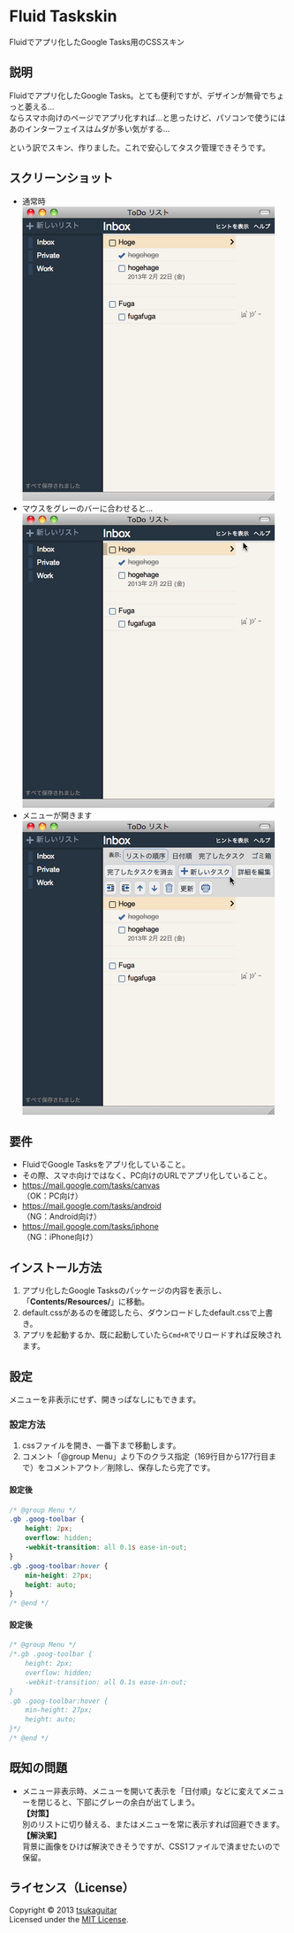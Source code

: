 # Fluid Taskskin
Fluidでアプリ化したGoogle Tasks用のCSSスキン

## 説明
Fluidでアプリ化したGoogle Tasks。とても便利ですが、デザインが無骨でちょっと萎える…  
ならスマホ向けのページでアプリ化すれば…と思ったけど、パソコンで使うにはあのインターフェイスはムダが多い気がする…

という訳でスキン、作りました。これで安心してタスク管理できそうです。

## スクリーンショット
- 通常時  
![画面1](img/screenshot-1.png)
- マウスをグレーのバーに合わせると…  
![画面2](img/screenshot-2.png)
- メニューが開きます  
![画面3](img/screenshot-3.png)

## 要件
- FluidでGoogle Tasksをアプリ化していること。
- その際、スマホ向けではなく、PC向けのURLでアプリ化していること。
 - https://mail.google.com/tasks/canvas  
（OK：PC向け）
 - https://mail.google.com/tasks/android  
（NG：Android向け）
 - https://mail.google.com/tasks/iphone  
（NG：iPhone向け）

## インストール方法
1. アプリ化したGoogle Tasksのパッケージの内容を表示し、「**Contents/Resources/**」に移動。
2. default.cssがあるのを確認したら、ダウンロードしたdefault.cssで上書き。
3. アプリを起動するか、既に起動していたら`Cmd+R`でリロードすれば反映されます。

## 設定
メニューを非表示にせず、開きっぱなしにもできます。
### 設定方法
1. cssファイルを開き、一番下まで移動します。
2. コメント「@group Menu」より下のクラス指定（169行目から177行目まで）をコメントアウト／削除し、保存したら完了です。

#### 設定後
```default.css
/* @group Menu */
.gb .goog-toolbar {
	height: 2px;
	overflow: hidden;
	-webkit-transition: all 0.1s ease-in-out;
}
.gb .goog-toolbar:hover {
	min-height: 27px;
	height: auto;
}
/* @end */
```

#### 設定後
```default.css
/* @group Menu */
/*.gb .goog-toolbar {
	height: 2px;
	overflow: hidden;
	-webkit-transition: all 0.1s ease-in-out;
}
.gb .goog-toolbar:hover {
	min-height: 27px;
	height: auto;
}*/
/* @end */
```

## 既知の問題
- メニュー非表示時、メニューを開いて表示を「日付順」などに変えてメニューを閉じると、下部にグレーの余白が出てしまう。  
**【対策】**  
別のリストに切り替える、またはメニューを常に表示すれば回避できます。  
**【解決案】**  
背景に画像をひけば解決できそうですが、CSS1ファイルで済ませたいので保留。

## ライセンス（License）
Copyright &copy; 2013 [tsukaguitar](http://www.rakuin.com)  
Licensed under the [MIT License][mit].


[GFM]: http://github.github.com/github-flavored-markdown/
[MIT]: http://opensource.org/licenses/mit-license.php
